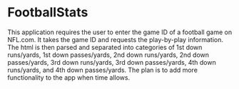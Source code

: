 FootballStats
=============

This application requires the user to enter the game ID of a football game on NFL.com. It takes the game ID and requests
the play-by-play information. The html is then parsed and separated into categories of 1st down runs/yards, 1st down passes/yards,
2nd down runs/yards, 2nd down passes/yards, 3rd down runs/yards, 3rd down passes/yards, 4th down runs/yards, and
4th down passes/yards. The plan is to add more functionality to the app when time allows.
